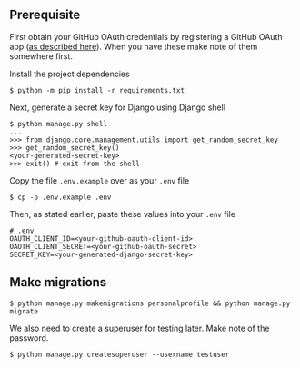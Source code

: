 ## Prerequisite

First obtain your GitHub OAuth credentials by registering a GitHub OAuth app ([as described here](https://github.com/settings/applications/new)). When you have these make note of them somewhere first.

Install the project dependencies

```shell
$ python -m pip install -r requirements.txt
```

Next, generate a secret key for Django using Django shell

```shell
$ python manage.py shell
...
>>> from django.core.management.utils import get_random_secret_key
>>> get_random_secret_key()
<your-generated-secret-key>
>>> exit() # exit from the shell
```

Copy the file `.env.example` over as your `.env` file

```shell
$ cp -p .env.example .env
```

Then, as stated earlier, paste these values into your `.env` file

```shell
# .env
OAUTH_CLIENT_ID=<your-github-oauth-client-id>
OAUTH_CLIENT_SECRET=<your-github-oauth-secret>
SECRET_KEY=<your-generated-django-secret-key>
```

## Make migrations

```shell
$ python manage.py makemigrations personalprofile && python manage.py migrate
```

We also need to create a superuser for testing later. Make note of the password.

```shell
$ python manage.py createsuperuser --username testuser
```
